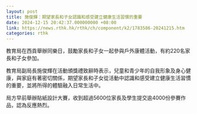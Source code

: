 ```yaml
---
layout: post
title: 施俊輝：期望家長和子女認識和感受建立健康生活習慣的重要
date: 2024-12-15 20:42:37.000000000 +08:00
link: https://news.rthk.hk/rthk/ch/component/k2/1783586-20241215.htm
categories: rthk
---
```


​教育局在西貢舉辦同樂日，鼓勵家長和子女一起參與戶外康體活動，有約220名家長和子女參加。

教育局副局長施俊輝在活動頒獎禮致辭時表示，兒童和青少年的自我形象及身心健康，與家庭有著密切關係，期望家長和子女從活動中認識和感受建立健康生活習慣的重要，並將所得的體驗融入日常生活中。

局方早前舉辦貼紙設計大賽，收到超過5600位家長及學生提交逾4000份參賽作品，認為反應熱烈。
